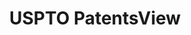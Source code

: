 ---
layout: default
bigquery: https://console.cloud.google.com/bigquery?p=patents-public-data&d=patentsview&page=dataset
citation: Attribution should be given to PatentsView for use, distribution, or derivative
  works.
code: https://github.com/CSSIP-AIR/PatentsView-Code-Snippets/
contributors: USPTO
cost: None
description: 'PatentsView includes US patent data including raw data (summaries, applications,
  pregrant applications), disambugations of inventors and assignees, and inventor
  gender estimates.  Also foreign priority data, # of figures and sheets, and government
  interest statements.'
documentation: https://patentsview.org/query/builder-faqs
last_edit: Mon, 04 Apr 2022 19:02:57 GMT
location: https://patentsview.org/
maintained_by: USPTO
record_creation_timestamp: 12/2/2020 17:20:46
schema_fields: '[''category'', ''organization'', ''disamb_inventor_id_20181127'',
  ''f102_date'', ''level_one'', ''disclaimer_date'', ''filename'', ''state_fips'',
  ''disamb_inventor_id_20200929'', ''disamb_inventor_id_20201229'', ''latitude'',
  ''variety'', ''text'', ''disamb_inventor_id_20171003'', ''lapse_of_patent'', ''disamb_inventor_id_20171226'',
  ''subclass_id'', ''num_figures'', ''doc_type'', ''group_id'', ''rule_47'', ''type'',
  ''disamb_inventor_id_20191008'', ''disamb_inventor_id_20190820'', ''sector_title'',
  ''rawlocation_id'', ''ipc_version_indicator'', ''disamb_inventor_id_20200331'',
  ''disamb_assignee_id_20200630'', ''doctype'', ''date'', ''publication_number'',
  ''subclass'', ''disamb_inventor_id_20170307'', ''designation'', ''main_group'',
  ''relkind'', ''gi_statement'', ''rawassignee_id'', ''applicant_type'', ''citation_id'',
  ''male_flag'', ''subgroup'', ''symbol_position'', ''subgroup_id'', ''classification_status'',
  ''location_id'', ''uuid'', ''num'', ''country_transformed'', ''term_extension'',
  ''application_id'', ''disamb_inventor_id_20190312'', ''term_disclaimer'', ''male'',
  ''disamb_assignee_id_20190312'', ''group'', ''reldocno'', ''patent_id'', ''series_code'',
  ''disamb_assignee_id_20191231'', ''longitude'', ''field_title'', ''disamb_inventor_id_20200630'',
  ''action_date'', ''classification_data_source'', ''mainclass_id'', ''num_claims'',
  ''sequence'', ''state'', ''category_id'', ''inventor_id'', ''classification_level'',
  ''subcategory_id'', ''disamb_assignee_id_20181127'', ''name_last'', ''latin_name'',
  ''_102_date'', ''rel_id'', ''level_three'', ''disamb_assignee_id_20190820'', ''withdrawn'',
  ''level_two'', ''kind'', ''disamb_inventor_id_20191231'', ''title'', ''disamb_assignee_id_20200331'',
  ''classification_value'', ''exemplary'', ''abstract'', ''length'', ''num_sheets'',
  ''section_id'', ''city'', ''deceased'', ''field_id'', ''_371_date'', ''role'', ''county'',
  ''id'', ''rawinventor_id'', ''disamb_inventor_id_20170808'', ''organization_id'',
  ''county_fips'', ''dependent'', ''country'', ''term_grant'', ''status'', ''lname'',
  ''name'', ''assignee_id'', ''f371_date'', ''fname'', ''disamb_assignee_id_20191008'',
  ''latlong'', ''subsection_id'', ''disamb_assignee_id_20200929'', ''disamb_inventor_id_20180528'',
  ''number'', ''contract_award_number'', ''attribution_status'', ''lawyer_id'', ''ipc_class'',
  ''name_first'', ''section'']'
shortname: patentsview
tags:
- disambiguation
- United States
- gender
terms_of_use: Creative Commons Attribution 4.0 International License.
timeframe: 1963-1999
title: USPTO PatentsView
uuid: cf1780b1-e265-4e49-8d1d-83b9cfe0fd9a
---